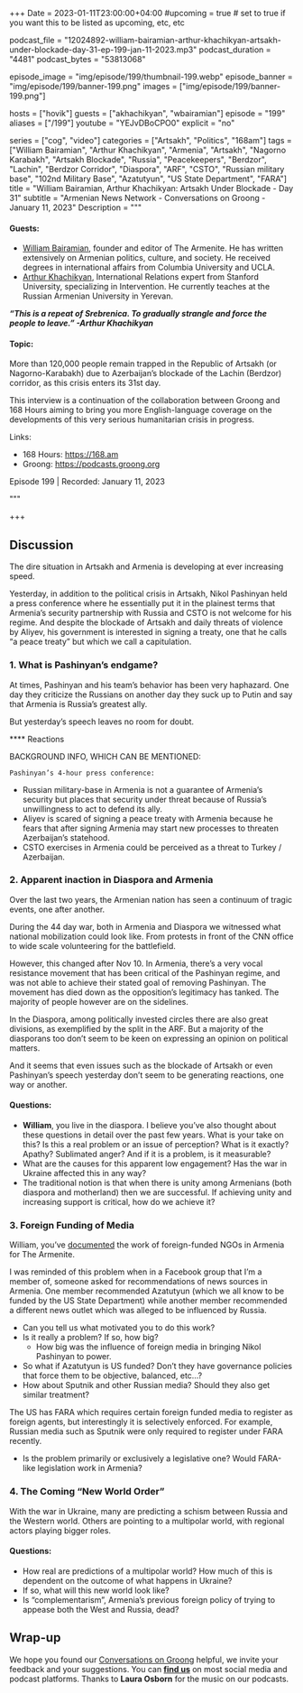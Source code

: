 +++
Date = 2023-01-11T23:00:00+04:00
#upcoming = true # set to true if you want this to be listed as upcoming, etc, etc

podcast_file = "12024892-william-bairamian-arthur-khachikyan-artsakh-under-blockade-day-31-ep-199-jan-11-2023.mp3"
podcast_duration = "4481"
podcast_bytes = "53813068"

episode_image = "img/episode/199/thumbnail-199.webp"
episode_banner = "img/episode/199/banner-199.png"
images = ["img/episode/199/banner-199.png"]

hosts = ["hovik"]
guests = ["akhachikyan", "wbairamian"]
episode = "199"
aliases = ["/199"]
youtube = "YEJvDBoCPO0"
explicit = "no"

series = ["cog", "video"]
categories = ["Artsakh", "Politics", "168am"]
tags = ["William Bairamian", "Arthur Khachikyan", "Armenia", "Artsakh", "Nagorno Karabakh", "Artsakh Blockade", "Russia", "Peacekeepers", "Berdzor", "Lachin", "Berdzor Corridor", "Diaspora", "ARF", "CSTO", "Russian military base", "102nd Military Base", "Azatutyun", "US State Department", "FARA"]
title = "William Bairamian, Arthur Khachikyan: Artsakh Under Blockade - Day 31"
subtitle = "Armenian News Network - Conversations on Groong - January 11, 2023"
Description = """

#### Guests:
* [William Bairamian](/guest/wbairamian), founder and editor of The Armenite. He has written extensively on Armenian politics, culture, and society. He received degrees in international affairs from Columbia University and UCLA.
* [Arthur Khachikyan](/guest/akhachikyan), International Relations expert from Stanford University, specializing in Intervention. He currently teaches at the Russian Armenian University in Yerevan.

***“This is a repeat of Srebrenica. To gradually strangle and force the people to leave.” -Arthur Khachikyan***

#### Topic:

More than 120,000 people remain trapped in the Republic of Artsakh (or Nagorno-Karabakh) due to Azerbaijan’s blockade of the Lachin (Berdzor) corridor, as this crisis enters its 31st day.

This interview is a continuation of the collaboration between Groong and 168 Hours aiming to bring you more English-language coverage on the developments of this very serious humanitarian crisis in progress.

Links:
  - 168 Hours: https://168.am
  - Groong: https://podcasts.groong.org

Episode 199 | Recorded: January 11, 2023

"""

+++


## Discussion

The dire situation in Artsakh and Armenia is developing at ever increasing speed. 

Yesterday, in addition to the political crisis in Artsakh, Nikol Pashinyan held a press conference where he essentially put it in the plainest terms that Armenia’s security partnership with Russia and CSTO is not welcome for his regime. And despite the blockade of Artsakh and daily threats of violence by Aliyev, his government is interested in signing a treaty, one that he calls “a peace treaty” but which we call a capitulation.


### 1. What is Pashinyan’s endgame?

At times, Pashinyan and his team’s behavior has been very haphazard. One day they criticize the Russians on another day they suck up to Putin and say that Armenia is Russia’s greatest ally.

But yesterday’s speech leaves no room for doubt.

**** Reactions

BACKGROUND INFO, WHICH CAN BE MENTIONED:

    Pashinyan’s 4-hour press conference:

* Russian military-base in Armenia is not a guarantee of Armenia’s security but places that security under threat because of Russia’s unwillingness to act to defend its ally.
* Aliyev is scared of signing a peace treaty with Armenia because he fears that after signing Armenia may start new processes to threaten Azerbaijan’s statehood.
* CSTO exercises in Armenia could be perceived as a threat to Turkey / Azerbaijan.


### 2. Apparent inaction in Diaspora and Armenia

Over the last two years, the Armenian nation has seen a continuum of tragic events, one after another.

During the 44 day war, both in Armenia and Diaspora we witnessed what national mobilization could look like. From protests in front of the CNN office to wide scale volunteering for the battlefield.

However, this changed after Nov 10. In Armenia, there’s a very vocal resistance movement that has been critical of the Pashinyan regime, and was not able to achieve their stated goal of removing Pashinyan. The movement has died down as the opposition’s legitimacy has tanked. The majority of people however are on the sidelines.

In the Diaspora, among politically invested circles there are also great divisions, as exemplified by the split in the ARF. But a majority of the diasporans too don’t seem to be keen on expressing an opinion on political matters.

And it seems that even issues such as the blockade of Artsakh or even Pashinyan’s speech yesterday don’t seem to be generating reactions, one way or another.

#### Questions:

* **William**, you live in the diaspora. I believe you’ve also thought about these questions in detail over the past few years. What is your take on this? Is this a real problem or an issue of perception? What is it exactly? Apathy? Sublimated anger? And if it is a problem, is it measurable?
* What are the causes for this apparent low engagement? Has the war in Ukraine affected this in any way?
* The traditional notion is that when there is unity among Armenians (both diaspora and motherland) then we are successful. If achieving unity and increasing support is critical, how do we achieve it?


### 3. Foreign Funding of Media

William, you’ve [documented](https://thearmenite.com/2021/06/foreign-money-in-armenia-ngo-media-funding/) the work of foreign-funded NGOs in Armenia for The Armenite. 

I was reminded of this problem when in a Facebook group that I’m a member of, someone asked for recommendations of news sources in Armenia. One member recommended Azatutyun (which we all know to be funded by the US State Department) while another member recommended a different news outlet which was alleged to be influenced by Russia. 

* Can you tell us what motivated you to do this work?
* Is it really a problem? If so, how big?
    * How big was the influence of foreign media in bringing Nikol Pashinyan to power.
* So what if Azatutyun is US funded? Don’t they have governance policies that force them to be objective, balanced, etc…?
* How about Sputnik and other Russian media? Should they also get similar treatment?

The US has FARA which requires certain foreign funded media to register as foreign agents, but interestingly it is selectively enforced. For example, Russian media such as Sputnik were only required to register under FARA recently.
* Is the problem primarily or exclusively a legislative one? Would FARA-like legislation work in Armenia?

### 4. The Coming “New World Order”

With the war in Ukraine, many are predicting a schism between Russia and the Western world. Others are pointing to a multipolar world, with regional actors playing bigger roles.

#### Questions:

* How real are predictions of a multipolar world? How much of this is dependent on the outcome of what happens in Ukraine?
* If so, what will this new world look like? 
* Is “complementarism”, Armenia’s previous foreign policy of trying to appease both the West and Russia, dead?

## Wrap-up

We hope you found our [Conversations on Groong](/series/cog/) helpful, we invite your feedback and your suggestions. You can [**find us**](https://linktr.ee/groong) on most social media and podcast platforms. Thanks to **Laura Osborn** for the music on our podcasts.


